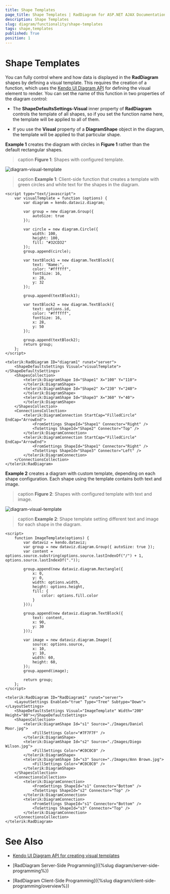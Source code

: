 ```yaml
---
title: Shape Templates
page_title: Shape Templates | RadDiagram for ASP.NET AJAX Documentation
description: Shape Templates
slug: diagram/functionality/shape-templates
tags: shape,templates
published: True
position: 1
---
```


# Shape Templates

You can fully control where and how data is displayed in the **RadDiagram** shapes by defining a visual template. This requires the creation of a function, which uses the [Kendo UI Diagram API](https://docs.telerik.com/kendo-ui/api/dataviz/diagram#configuration-shapeDefaults.visual) for defining the visual element to render. You can set the name of this function in two properties of the diagram control:

* The **ShapeDefaultsSettings-Visual** inner property of **RadDiagram** controls the template of all shapes, so if you set the function name here, the template will be applied to all of them.

* If you use the **Visual** property of a **DiagramShape** object in the diagram, the template will be applied to that particular shape.

**Example 1** creates the diagram with circles in **Figure 1** rather than the default rectangular shapes.

>caption **Figure 1**: Shapes with configured template.

![diagram-visual-template](images/diagram-visual-template.png)

>caption **Example 1**: Client-side function that creates a template with green circles and white text for the shapes in the diagram.

````ASP.NET
<script type="text/javascript">
	var visualTemplate = function (options) {
		var diagram = kendo.dataviz.diagram;

		var group = new diagram.Group({
			autoSize: true
		});

		var circle = new diagram.Circle({
			width: 100,
			height: 100,
			fill: "#32CD32"
		});
		group.append(circle);

		var textBlock1 = new diagram.TextBlock({
			text: "Name:",
			color: "#ffffff",
			fontSize: 16,
			x: 28,
			y: 32
		});

		group.append(textBlock1);

		var textBlock2 = new diagram.TextBlock({
			text: options.id,
			color: "#ffffff",
			fontSize: 16,
			x: 28,
			y: 50
		});

		group.append(textBlock2);
		return group;
	};
</script>

<telerik:RadDiagram ID="diagram1" runat="server">
	<ShapeDefaultsSettings Visual="visualTemplate"></ShapeDefaultsSettings>
	<ShapesCollection>
		<telerik:DiagramShape Id="Shape1" X="100" Y="110">
		</telerik:DiagramShape>
		<telerik:DiagramShape Id="Shape2" X="230" Y="240">
		</telerik:DiagramShape>
		<telerik:DiagramShape Id="Shape3" X="360" Y="40">
		</telerik:DiagramShape>
	</ShapesCollection>
	<ConnectionsCollection>
		<telerik:DiagramConnection StartCap="FilledCircle" EndCap="ArrowEnd">
			<FromSettings ShapeId="Shape1" Connector="Right" />
			<ToSettings ShapeId="Shape2" Connector="Top" />
		</telerik:DiagramConnection>
		<telerik:DiagramConnection StartCap="FilledCircle" EndCap="ArrowEnd">
			<FromSettings ShapeId="Shape1" Connector="Right" />
			<ToSettings ShapeId="Shape3" Connector="Left" />
		</telerik:DiagramConnection>
	</ConnectionsCollection>
</telerik:RadDiagram>
````

**Example 2** creates a diagram with custom template, depending on each shape configuration. Each shape using the template contains both text and image.

>caption **Figure 2**: Shapes with configured template with text and image.

![diagram-visual-template](images/diagram-visual-template-1.png)

>caption **Example 2**: Shape template setting different text and image for each shape in the diagram.

````ASP.NET
<script>
	function ImageTemplate(options) {
		var dataviz = kendo.dataviz;
		var group = new dataviz.diagram.Group({ autoSize: true });
		var content = options.source.substring(options.source.lastIndexOf("/") + 1, options.source.lastIndexOf("."));

		group.append(new dataviz.diagram.Rectangle({
			x: 0,
			y: 0,
			width: options.width,
			height: options.height,
			fill: {
				color: options.fill.color
			}
		}));

		group.append(new dataviz.diagram.TextBlock({
			text: content,
			x: 90,
			y: 30
		}));

		var image = new dataviz.diagram.Image({
			source: options.source,
			x: 10,
			y: 10,
			width: 60,
			height: 60,
		});
		group.append(image);

		return group;
	};
</script>

<telerik:RadDiagram ID="RadDiagram1" runat="server">
	<LayoutSettings Enabled="true" Type="Tree" Subtype="Down"></LayoutSettings>
	<ShapeDefaultsSettings Visual="ImageTemplate" Width="200" Height="80"></ShapeDefaultsSettings>
	<ShapesCollection>
		<telerik:DiagramShape Id="s1" Source="./Images/Daniel Moor.jpg">
			<FillSettings Color="#7F7F7F" />
		</telerik:DiagramShape>
		<telerik:DiagramShape Id="s2" Source="./Images/Diego Wilson.jpg">
			<FillSettings Color="#C0C0C0" />
		</telerik:DiagramShape>
		<telerik:DiagramShape Id="s3" Source="./Images/Ann Brown.jpg">
			<FillSettings Color="#C0C0C0" />
		</telerik:DiagramShape>
	</ShapesCollection>
	<ConnectionsCollection>
		<telerik:DiagramConnection>
			<FromSettings ShapeId="s1" Connector="Bottom" />
			<ToSettings ShapeId="s2" Connector="Top" />
		</telerik:DiagramConnection>
		<telerik:DiagramConnection>
			<FromSettings ShapeId="s1" Connector="Bottom" />
			<ToSettings ShapeId="s3" Connector="Top" />
		</telerik:DiagramConnection>
	</ConnectionsCollection>
</telerik:RadDiagram>
````

# See Also

 * [Kendo UI Diagram API for creating visual templates](https://docs.telerik.com/kendo-ui/api/dataviz/diagram#configuration-shapeDefaults.visual)

 * [RadDiagram Server-Side Programming]({%slug diagram/server-side-programming%})

 * [RadDiagram Client-Side Programming]({%slug diagram/client-side-programming/overview%})
